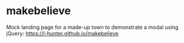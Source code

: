 # makebelieve
Mock landing page for a made-up town to demonstrate a modal using jQuery: https://l-hunter.github.io/makebelieve
